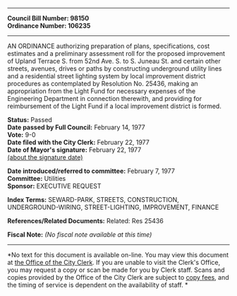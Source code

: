 * * * * *  
  
**Council Bill Number: [](#h0)[](#h2)98150**   
**Ordinance Number: 106235**  
  
* * * * *  
  
AN ORDINANCE authorizing preparation of plans, specifications, cost estimates and a preliminary assessment roll for the proposed improvement of Upland Terrace S. from 52nd Ave. S. to S. Juneau St. and certain other streets, avenues, drives or paths by constructing underground utility lines and a residential street lighting system by local improvement district procedures as contemplated by Resolution No. 25436, making an appropriation from the Light Fund for necessary expenses of the Engineering Department in connection therewith, and providing for reimbursement of the Light Fund if a local improvement district is formed.  
  
**Status:** Passed   
**Date passed by Full Council:** February 14, 1977   
**Vote:** 9-0   
**Date filed with the City Clerk:** February 22, 1977   
**Date of Mayor's signature:** February 22, 1977   
[(about the signature date)](/~public/approvaldate.htm)   
  
  
**Date introduced/referred to committee:** February 7, 1977   
**Committee:** Utilities   
**Sponsor:** EXECUTIVE REQUEST   
  
**Index Terms:** SEWARD-PARK, STREETS, CONSTRUCTION, UNDERGROUND-WIRING, STREET-LIGHTING, IMPROVEMENT, FINANCE  
  
**References/Related Documents:** Related: Res 25436  
  
**Fiscal Note:** *(No fiscal note available at this time)*  
  
* * * * *  
  
*No text for this document is available on-line. You may view this document at [the Office of the City Clerk](http://www.seattle.gov/leg/clerk/contactUs.htm). If you are unable to visit the Clerk's Office, you may request a copy or scan be made for you by Clerk staff. Scans and copies provided by the Office of the City Clerk are subject to [copy fees](http://clerk.seattle.gov/~public/clerkfees.htm), and the timing of service is dependent on the availability of staff. *  
  
  
